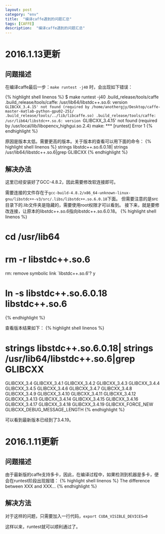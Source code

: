 ```yaml
---
layout: post
category: "env"
title:  "编译caffe遇到的问题汇总"
tags: [CAFFE]
description:  "编译caffe遇到的问题汇总"
---
```

# 2016.1.13更新

## 问题描述

在编译caffe最后一步：```make runtest -j40``` 时，会出现如下错误：

{% highlight shell linenos %}
$ make runtest -j40
.build_release/tools/caffe
.build_release/tools/caffe: /usr/lib64/libstdc++.so.6: version `GLIBCXX_3.4.15' not found (required by /home/anothergjy/Desktop/caffe-master-matlab-python-gpu02-251/
.build_release/tools/../lib/libcaffe.so)
.build_release/tools/caffe: /usr/lib64/libstdc++.so.6: version `GLIBCXX_3.4.15' not found (required by /usr/local/lib/libopencv_highgui.so.2.4)
make: *** [runtest] Error 1
{% endhighlight %}

原因是版本太低。需要更高的版本。关于版本的查看可以用下面的命令：
{% highlight shell linenos %}
strings libstdc++.so.6.0.18| strings /usr/lib64/libstdc++.so.6|grep GLIBCXX
{% endhighlight %}
## 解决办法

这里已经安装好了GCC-4.8.2，因此需要修改软连接即可。

需要连接的文件存在于```gcc-build-4.8.2/x86_64-unknown-linux-gnu/libstdc++-v3/src/.libs/libstdc++.so.6.0.18```下面。
但需要注意的是src目录下的.lib文件夹是隐藏的，需要使用root权限才可以看到。
接下来，就是要修改连接，让原本的libstdc++.so.6指向ibstdc++.so.6.0.18。
{% highlight shell linenos %}
# cd /usr/lib64
# rm -r libstdc++.so.6
rm: remove symbolic link `libstdc++.so.6'? y
# ln -s libstdc++.so.6.0.18 libstdc++.so.6
{% endhighlight %}

查看版本结果如下：
{% highlight shell linenos %}
# strings libstdc++.so.6.0.18| strings /usr/lib64/libstdc++.so.6|grep GLIBCXX
GLIBCXX_3.4
GLIBCXX_3.4.1
GLIBCXX_3.4.2
GLIBCXX_3.4.3
GLIBCXX_3.4.4
GLIBCXX_3.4.5
GLIBCXX_3.4.6
GLIBCXX_3.4.7
GLIBCXX_3.4.8
GLIBCXX_3.4.9
GLIBCXX_3.4.10
GLIBCXX_3.4.11
GLIBCXX_3.4.12
GLIBCXX_3.4.13
GLIBCXX_3.4.14
GLIBCXX_3.4.15
GLIBCXX_3.4.16
GLIBCXX_3.4.17
GLIBCXX_3.4.18
GLIBCXX_3.4.19
GLIBCXX_FORCE_NEW
GLIBCXX_DEBUG_MESSAGE_LENGTH
{% endhighlight %}

可以看到最新版本已经到了3.4.19。

# 2016.1.11更新

## 问题描述

由于最新版的caffe支持多卡，因此，在编译过程中，如果检测到机器是多卡，便会在runtest阶段出现报错：
{% highlight shell linenos %}
	The difference between XXX and XXX...
{% endhighlight %}

## 解决方法
对于这样的问题，只需要加入一行代码，```export CUDA_VISIBLE_DEVICES=0```

这样以来，runtest就可以顺利通过了。










